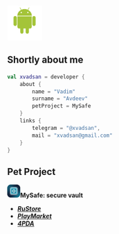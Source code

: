 <img src="https://github.com/devicons/devicon/blob/master/icons/android/android-original-wordmark.svg" alt="drawing" width="80"/>   

## Shortly about me
```kotlin
val xvadsan = developer {
    about {
        name = "Vadim"
        surname = "Avdeev"
        petProject = MySafe
    }
    links {
        telegram = "@xvadsan",
        mail = "xvadsan@gmail.com"
    }
}
```

## Pet Project
<a href="https://play.google.com/store/apps/details?id=ru.devrobots.privateCard&hl=ru&gl=US"><img src="https://github.com/xvadsan/BlankMVVM/blob/develop/app/src/main/res/drawable/am_icon.webp" alt="drawing" width="30"/></a>**MySafe: secure vault**
- [***RuStore***](https://www.rustore.ru/catalog/app/ru.devrobots.privateCard)
- [***PlayMarket***](https://play.google.com/store/apps/details?id=ru.devrobots.privateCard&hl=ru&gl=US)
- [***4PDA***](https://4pda.to/forum/index.php?showtopic=1044749&st=0#entry113972880)

